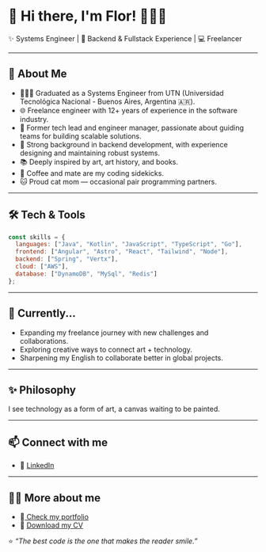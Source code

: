 # 🌸 Hi there, I'm Flor! 👩🏻‍💻

✨ Systems Engineer | 🔧 Backend & Fullstack Experience  | 💻 Freelancer

---

## 🚀 About Me  
- 👩🏻‍🎓 Graduated as a Systems Engineer from UTN (Universidad Tecnológica Nacional - Buenos Aires, Argentina 🇦🇷).
- 🌐 Freelance engineer with 12+ years of experience in the software industry.  
- 🧭 Former tech lead and engineer manager, passionate about guiding teams for building scalable solutions.  
- 🔧 Strong background in backend development, with experience designing and maintaining robust systems.  
- 📚 Deeply inspired by art, art history, and books.  
- 🧉 Coffee and mate are my coding sidekicks.
- 🐱 Proud cat mom — occasional pair programming partners.

---

## 🛠️ Tech & Tools  
```js
const skills = {
  languages: ["Java", "Kotlin", "JavaScript", "TypeScript", "Go"],
  frontend: ["Angular", "Astro", "React", "Tailwind", "Node"],
  backend: ["Spring", "Vertx"],
  cloud: ["AWS"],
  database: ["DynamoDB", "MySql", "Redis"]
};
```

---

## 🌱 Currently...  
- Expanding my freelance journey with new challenges and collaborations.  
- Exploring creative ways to connect art + technology. 
- Sharpening my English to collaborate better in global projects.   

---

## ✨ Philosophy  
I see technology as a form of art, a canvas waiting to be painted.  

---

## 📫 Connect with me  
- 💼 <a href="https://www.linkedin.com/in/maria-florencia-chialvo-75b77b143/" target="_blank">LinkedIn</a>
---

## 🙋‍♀️ More about me
- 📱<a href="https://florchial.github.io/about-me/" target="_blank"> Check my portfolio </a>
- 📂 [Download my CV](https://github.com/florchial/about-me/blob/main/docs/assets/files/chialvo-mf-cv.pdf)

⭐️ *“The best code is the one that makes the reader smile.”*  

